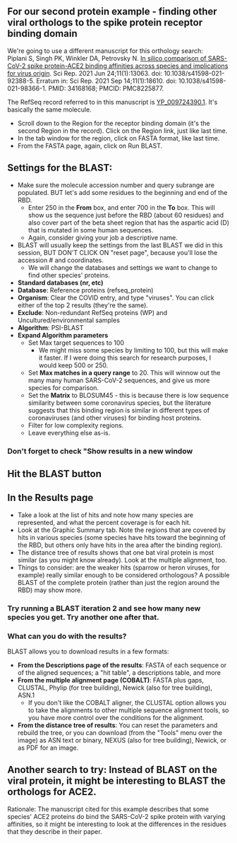 ## For our second protein example - finding other viral orthologs to the spike protein receptor binding domain
We're going to use a different manuscript for this orthology search:  
Piplani S, Singh PK, Winkler DA, Petrovsky N. [In silico comparison of SARS-CoV-2 spike protein-ACE2 binding affinities across species and implications for virus origin](https://pmc.ncbi.nlm.nih.gov/articles/PMC8225877/). Sci Rep. 2021 Jun 24;11(1):13063. doi: 10.1038/s41598-021-92388-5. Erratum in: Sci Rep. 2021 Sep 14;11(1):18610. doi: 10.1038/s41598-021-98366-1. PMID: 34168168; PMCID: PMC8225877.  

The RefSeq record referred to in this manuscript is [YP_009724390.1](https://www.ncbi.nlm.nih.gov/protein/YP_009724390.1). It's basically the same molecule.
* Scroll down to the Region for the receptor binding domain (it's the second Region in the record). Click on the Region link, just like last time.
* In the tab window for the region, click on FASTA format, like last time.
* From the FASTA page, again, click on Run BLAST. 
  
## **Settings for the BLAST**:
  * Make sure the molecule accession number and query subrange are populated. BUT let's add some residues to the beginning and end of the RBD.
    * Enter 250 in the **From** box, and enter 700 in the **To** box. This will show us the sequence just before the RBD (about 60 residues) and also cover part of the beta sheet region that has the aspartic acid (D) that is mutated in some human sequences. 
    * Again, consider giving your job a descriptive name.
  * BLAST will usually keep the settings from the last BLAST we did in this session, BUT DON'T CLICK ON "reset page", because you'll lose the accession # and coordinates.
    * We will change the databases and settings we want to change to find other species' proteins.
  * **Standard databases (nr, etc)**
  * **Database**: Reference proteins (refseq_protein)
  * **Organism**: Clear the COVID entry, and type "viruses". You can click either of the top 2 results (they're the same).
  * **Exclude**: Non-redundant RefSeq proteins (WP) and Uncultured/environmental samples
  * **Algorithm**: PSI-BLAST
  * **Expand Algorithm parameters**
    * Set Max target sequences to 100
      * We might miss some species by limiting to 100, but this will make it faster. If I were doing this search for research purposes, I would keep 500 or 250.
    * Set **Max matches in a query range** to 20. This will winnow out the many many human SARS-CoV-2 sequences, and give us more species for comparison.
    * Set the **Matrix** to BLOSUM45 - this is because there is low sequence similarity between some coronavirus species, but the literature suggests that this binding region is similar in different types of coronaviruses (and other viruses) for binding host proteins.
    * Filter for low complexity regions.
    * Leave everything else as-is.
 
### **Don't forget to check "Show results in a new window**
 
## **Hit the BLAST button**

## In the Results page  
* Take a look at the list of hits and note how many species are represented, and what the percent coverage is for each hit.
* Look at the Graphic Summary tab. Note the regions that are covered by hits in various species (some species have hits toward the beginning of the RBD, but others only have hits in the area after the binding region).
* The distance tree of results shows that one bat viral protein is most similar (as you might know already). Look at the multiple alignment, too. 
* Things to consider: are the weaker hits (sparrow or heron viruses, for example) really similar enough to be considered orthologous? A possible BLAST of the complete protein (rather than just the region around the RBD) may show more.
### Try running a BLAST iteration 2 and see how many new species you get. Try another one after that.  

### What can you do with the results?
BLAST allows you to download results in a few formats:    
* **From the Descriptions page of the results**: FASTA of each sequence or of the aligned sequences; a "hit table", a descriptions table, and more
* **From the multiple alignment page (COBALT)**: FASTA plus gaps, CLUSTAL, Phylip (for tree building), Newick (also for tree building), ASN.1
  * If you don't like the COBALT aligner, the CLUSTAL option allows you to take the alignments to other multiple sequence alignment tools, so you have more control over the conditions for the alignment.
* **From the distance tree of results**: You can reset the parameters and rebuild the tree, or you can download (from the "Tools" menu over the image) as ASN text or binary, NEXUS (also for tree building), Newick, or as PDF for an image.

## Another search to try: Instead of BLAST on the viral protein, it might be interesting to BLAST the orthologs for ACE2.
Rationale: The manuscript cited for this example describes that some species' ACE2 proteins do bind the SARS-CoV-2 spike protein with varying affinities, so it might be interesting to look at the differences in the residues that they describe in their paper. 

